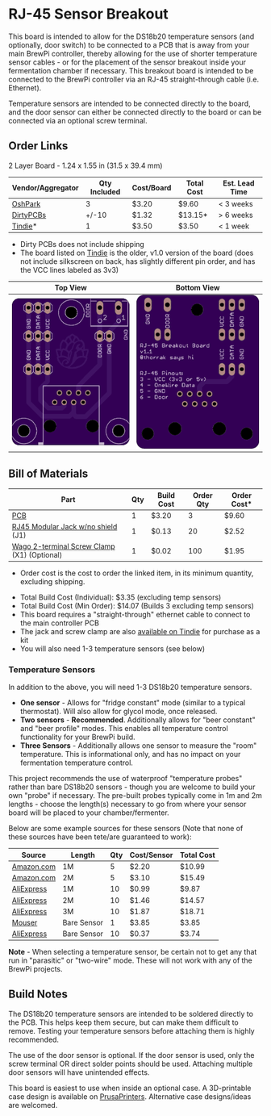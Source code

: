 RJ-45 Sensor Breakout
=====================

This board is intended to allow for the DS18b20 temperature sensors (and optionally, door switch) to be connected to a PCB that is away from your main BrewPi controller, thereby allowing for the use of shorter temperature sensor cables - or for the placement of the sensor breakout inside your fermentation chamber if necessary. This breakout board is intended to be connected to the BrewPi controller via an RJ-45 straight-through cable (i.e. Ethernet).

Temperature sensors are intended to be connected directly to the board, and the door sensor can either be connected directly to the board or can be connected via an optional screw terminal.

Order Links
-----------

2 Layer Board - 1.24 x 1.55 in (31.5 x 39.4 mm)

| Vendor/Aggregator                                            | Qty Included | Cost/Board | Total Cost | Est. Lead Time |
| ------------------------------------------------------------ | ------------ | ---------- | ---------- | -------------- |
| [OshPark](https://oshpark.com/shared_projects/5gqoDyRn)      | 3            | $3.20      | $9.60      | < 3 weeks      |
| [DirtyPCBs](https://dirtypcbs.com/store/designer/details/Thorrak/6454/brewpi-esp-rj45-sensor-breakout-board-v1-1) | +/-10        | $1.32      | $13.15*    | > 6 weeks      |
| [Tindie](https://www.tindie.com/products/thorrak/brewpi-esp-rj45-sensor-breakout-board-v10-pcb/)* | 1            | $3.50      | $3.50      | < 1 week       |

- Dirty PCBs does not include shipping
- The board listed on [Tindie](https://www.tindie.com/products/thorrak/brewpi-esp-rj45-sensor-breakout-board-v10-pcb/) is the older, v1.0 version of the board (does not include silkscreen on back, has slightly different pin order, and has the VCC lines labeled as 3v3)

| Top View          | Bottom View          |
| ----------------- |:--------------------:|
| ![Board Top][top] | ![Board Bottom][bot] |

[top]: imgs/RJ-45%20Top.png "Board Top"
[bot]: imgs/RJ-45%20Bottom.png "Board Bottom"


Bill of Materials
-----------------

| Part                                                         | Qty  | Build Cost | Order Qty | Order Cost* |
| ------------------------------------------------------------ | ---- | ---------- | --------- | ----------- |
| [PCB](https://oshpark.com/shared_projects/5gqoDyRn)          | 1    | $3.20      | 3         | $9.60       |
| [RJ45 Modular Jack w/no shield](https://www.aliexpress.com/item/32736146888.html) (J1) | 1    | $0.13      | 20        | $2.52       |
| [Wago 2-terminal Screw Clamp](https://www.aliexpress.com/item/32700056337.html) (X1) (Optional) | 1    | $0.02      | 100       | $1.95       |

* Order cost is the cost to order the linked item, in its minimum quantity, excluding shipping.

- Total Build Cost (Individual): $3.35 (excluding temp sensors)
- Total Build Cost (Min Order): $14.07 (Builds 3 excluding temp sensors)
- This board requires a "straight-through" ethernet cable to connect to the main controller PCB
- The jack and screw clamp are also [available on Tindie](https://www.tindie.com/products/thorrak/brewpi-esp-sensor-breakout-pcb-materials/) for purchase as a kit
- You will also need 1-3 temperature sensors (see below)

### Temperature Sensors

In addition to the above, you will need 1-3 DS18b20 temperature sensors. 

- **One sensor** - Allows for "fridge constant" mode (similar to a typical thermostat). Will also allow for glycol mode, once released.
- **Two sensors** - **Recommended**. Additionally allows for "beer constant" and "beer profile" modes. This enables all temperature control functionality for your BrewPi build.
- **Three Sensors** - Additionally allows one sensor to measure the "room" temperature. This is informational only, and has no impact on your fermentation temperature control. 

This project recommends the use of waterproof "temperature probes" rather than bare DS18b20 sensors - though you are welcome to build your own "probe" if necessary. The pre-built probes typically come in 1m and 2m lengths - choose the length(s) necessary to go from where your sensor board will be placed to your chamber/fermenter. 

Below are some example sources for these sensors (Note that none of these sources have been tete/are guaranteed to work):

| Source                                                       | Length      | Qty  | Cost/Sensor | Total Cost |
| ------------------------------------------------------------ | ----------- | ---- | ----------- | ---------- |
| [Amazon.com](https://www.amazon.com/HiLetgo-DS18B20-Temperature-Stainless-Waterproof/dp/B00M1PM55K/ref=sr_1_3?dchild=1&keywords=ds18b20+1m&qid=1591113228&sr=8-3) | 1M          | 5    | $2.20       | $10.99     |
| [Amazon.com](https://www.amazon.com/Vktech-Waterproof-Digital-Temperature-DS18b20/dp/B00EU70ZL8/ref=sr_1_3?dchild=1&keywords=ds18b20+2m&qid=1591113387&sr=8-3) | 2M          | 5    | $3.10       | $15.49     |
| [AliExpress](https://www.aliexpress.com/item/32827810300.html) | 1M          | 10   | $0.99       | $9.87      |
| [AliExpress](https://www.aliexpress.com/item/32827810300.html) | 2M          | 10   | $1.46       | $14.57     |
| [AliExpress](https://www.aliexpress.com/item/32827810300.html) | 3M          | 10   | $1.87       | $18.71     |
| [Mouser]([https://www.mouser.com/ProductDetail/Maxim-Integrated/DS18B20%2b?qs=7H2Jq%252ByxpJKegCKabDbglA%3D%3D](https://www.mouser.com/ProductDetail/Maxim-Integrated/DS18B20%2b?qs=7H2Jq%2ByxpJKegCKabDbglA%3D%3D)) | Bare Sensor | 1    | $3.85       | $3.85      |
| [AliExpress](https://www.aliexpress.com/item/32827810300.html) | Bare Sensor | 10   | $0.37       | $3.74      |

**Note** - When selecting a temperature sensor, be certain not to get any that run in "parasitic" or "two-wire" mode. These will not work with any of the BrewPi projects.





Build Notes
-----------

The DS18b20 temperature sensors are intended to be soldered directly to the PCB. This helps keep them secure, but can make them difficult to remove. Testing your temperature sensors before attaching them is highly recommended.

The use of the door sensor is optional. If the door sensor is used, only the screw terminal OR direct solder points should be used. Attaching multiple door sensors will have unintended effects.

This board is easiest to use when inside an optional case. A 3D-printable case design is available on [PrusaPrinters](https://www.prusaprinters.org/prints/141682). Alternative case designs/ideas are welcomed.


